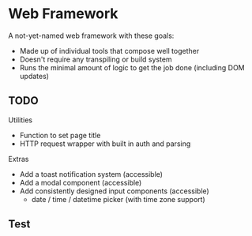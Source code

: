 # Web Framework

A not-yet-named web framework with these goals:

- Made up of individual tools that compose well together
- Doesn't require any transpiling or build system
- Runs the minimal amount of logic to get the job done (including DOM updates)

## TODO

Utilities

- Function to set page title
- HTTP request wrapper with built in auth and parsing

Extras

- Add a toast notification system (accessible)
- Add a modal component (accessible)
- Add consistently designed input components (accessible)
  - date / time / datetime picker (with time zone support)

## Test

```js

```
